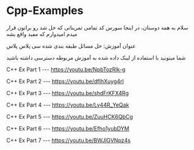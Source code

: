 # Cpp-Examples

سلام به همه دوستان، در اینجا سورس کد تمامی تمریناتی که حل شد رو براتون قرار میدم امیدوارم که مفید واقع بشه

عنوان آموزش: حل مسائل طبقه بندی شده سی پلاس پلاس

شما میتونید با استفاده از لینک داده شده به آموزش مربوطه دسترسی داشته باشید

C++ Ex Part 1 --- https://youtu.be/NpbTozRlk-g

C++ Ex Part 2 --- https://youtu.be/dfIhXuyg4rI

C++ Ex Part 3 --- https://youtu.be/shdFrKFX4Rg

C++ Ex Part 4 --- https://youtu.be/Ly44R_YeQak

C++ Ex Part 5 --- https://youtu.be/ZuuHCK6QbCg

C++ Ex Part 6 --- https://youtu.be/Efho1yubDYM

C++ Ex Part 7 --- https://youtu.be/BWJlGVNpz4s
